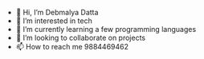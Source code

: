 - 👋 Hi, I’m Debmalya Datta
- 👀 I’m interested in tech
- 🌱 I’m currently learning a few programming languages
- 💞️ I’m looking to collaborate on projects
- 📫 How to reach me 9884469462

<!---
maxofficenimbarkamaxsuffice/maxofficenimbarkamaxsuffice is a ✨ special ✨ repository because its `README.md` (this file) appears on your GitHub profile.
You can click the Preview link to take a look at your changes.
--->
